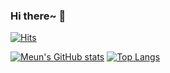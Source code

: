 ### Hi there~ 👋


[![Hits](https://hits.seeyoufarm.com/api/count/incr/badge.svg?url=https%3A%2F%2Fgithub.com%2Fhkb8322&count_bg=%2379C83D&title_bg=%23555555&icon=&icon_color=%23E7E7E7&title=hits&edge_flat=false)](https://hits.seeyoufarm.com)


[![Meun's GitHub stats](https://github-readme-stats.vercel.app/api?username=hkb8322&hide_title=true&show_icons=true&include_all_commits=true&disable_animations=true&theme=chartreuse-dark)](https://github.com/hkb8322/github-readme-stats)
[![Top Langs](https://github-readme-stats.vercel.app/api/top-langs/?username=gbhwang&layout=compact&theme=chartreuse-dark)](https://github.com/gbhwang/github-readme-stats)


<!--
**hkb8322/hkb8322** is a ✨ _special_ ✨ repository because its `README.md` (this file) appears on your GitHub profile.

Here are some ideas to get you started:

- 🔭 I’m currently working on ...
- 🌱 I’m currently learning ...
- 👯 I’m looking to collaborate on ...
- 🤔 I’m looking for help with ...
- 💬 Ask me about ...
- 📫 How to reach me: ...
- 😄 Pronouns: ...
- ⚡ Fun fact: ...
-->
